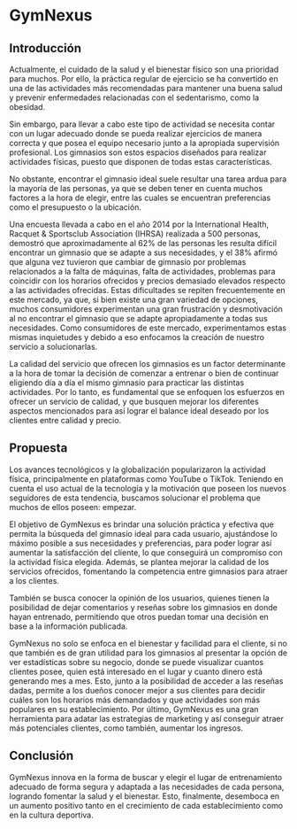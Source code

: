 # GymNexus

<h2>Introducción</h2>
<p>
Actualmente, el cuidado de la salud y el bienestar físico son una prioridad para muchos. Por ello, la práctica regular de ejercicio se ha convertido en una de las actividades más recomendadas para mantener una buena salud y prevenir enfermedades relacionadas con el sedentarismo, como la obesidad.
</p>
<p>
 Sin embargo, para llevar a cabo este tipo de actividad se necesita contar con un lugar adecuado donde se pueda realizar ejercicios de manera correcta y que posea el equipo necesario junto a la apropiada supervisión profesional. Los gimnasios son estos espacios diseñados para realizar actividades físicas, puesto que disponen de todas estas características.
</p>
<p>
  No obstante, encontrar el gimnasio ideal suele resultar una tarea ardua para la mayoría de las personas, ya que se deben tener en cuenta muchos factores a la hora de elegir, entre las cuales se encuentran preferencias como el presupuesto o la ubicación.
</p>
<p>
 Una encuesta llevada a cabo en el año 2014 por la International Health, Racquet & Sportsclub Association (IHRSA) realizada a 500 personas, demostró que aproximadamente al 62% de las personas les resulta difícil encontrar un gimnasio que se adapte a sus necesidades, y el 38% afirmó que alguna vez tuvieron que cambiar de gimnasio por problemas relacionados a la falta de máquinas, falta de actividades, problemas para coincidir con los horarios ofrecidos y precios demasiado elevados respecto a las actividades ofrecidas. Estas dificultades se repiten frecuentemente en este mercado, ya que, si bien existe una gran variedad de opciones, muchos consumidores experimentan una gran frustración y desmotivación al no encontrar el gimnasio que se adapte apropiadamente a todas sus necesidades. Como consumidores de este mercado, experimentamos estas mismas inquietudes y debido a eso enfocamos la creación de nuestro servicio a solucionarlas.
</p>
<p>
  La calidad del servicio que ofrecen los gimnasios es un factor determinante a la hora de tomar la decisión de comenzar a entrenar o bien de continuar eligiendo día a día el mismo gimnasio para practicar las distintas actividades. Por lo tanto, es fundamental que se enfoquen los esfuerzos en ofrecer un servicio de calidad, y que busquen mejorar los diferentes aspectos mencionados para así lograr el balance ideal deseado por los clientes entre calidad y precio.
</p>
<h2>Propuesta</h2>
<p>
  Los avances tecnológicos y la globalización popularizaron la actividad física, principalmente en plataformas como YouTube o TikTok. Teniendo en cuenta el uso actual de la tecnología y la motivación que poseen los nuevos seguidores de esta tendencia, buscamos solucionar el problema que muchos de ellos poseen: empezar.
</p>
<p>
  El objetivo de GymNexus es brindar una solución práctica y efectiva que permita la búsqueda del gimnasio ideal para cada usuario, ajustándose lo máximo posible a sus necesidades y preferencias, para poder lograr así aumentar la satisfacción del cliente, lo que conseguirá un compromiso con la actividad física elegida. Además, se plantea mejorar la calidad de los servicios ofrecidos, fomentando la competencia entre gimnasios para atraer a los clientes.
</p>
<p>
  También se busca conocer la opinión de los usuarios, quienes tienen la posibilidad de dejar comentarios y reseñas sobre los gimnasios en donde hayan entrenado, permitiendo que otros puedan tomar una decisión en base a la información publicada.
</p>
<p>
 GymNexus no solo se enfoca en el bienestar y facilidad para el cliente, si no que también es de gran utilidad para los gimnasios al presentar la opción de ver estadísticas sobre su negocio, donde se puede visualizar cuantos clientes posee, quien está interesado en el lugar y cuanto dinero está generando mes a mes. Esto, junto a la posibilidad de acceder a las reseñas dadas, permite a los dueños conocer mejor a sus clientes para decidir cuáles son los horarios más demandados y que actividades son más populares en su establecimiento. Por último, GymNexus es una gran herramienta para adatar las estrategias de marketing y así conseguir atraer más potenciales clientes, como también, aumentar los ingresos.
</p>
<h2>Conclusión</h2>
<p>
 GymNexus innova en la forma de buscar y elegir el lugar de entrenamiento adecuado de forma segura y adaptada a las necesidades de cada persona, logrando fomentar la salud y el bienestar. Esto, finalmente, desemboca en un aumento positivo tanto en el crecimiento de cada establecimiento como en la cultura deportiva.
</p>
